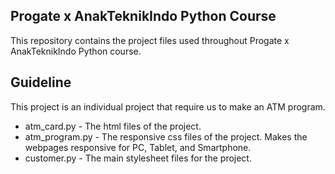 ## Progate x AnakTeknikIndo Python Course

This repository contains the project files used throughout Progate x AnakTeknikIndo Python course.

## Guideline

This project is an individual project that require us to make an ATM program.

* atm_card.py       -   The html files of the project.
* atm_program.py    -   The responsive css files of the project. Makes the webpages responsive for PC, Tablet, and Smartphone.
* customer.py       -   The main stylesheet files for the project.